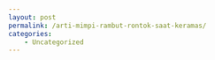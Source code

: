 ```yaml
---
layout: post
permalink: /arti-mimpi-rambut-rontok-saat-keramas/
categories:
    - Uncategorized
---
```


